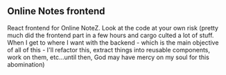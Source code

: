 ## Online Notes frontend

React frontend for Online NoteZ. Look at the code at your own risk (pretty much did the frontend part in a few hours and cargo culted a lot of stuff. When I get to where I want with the backend - which is the main objective of all of this - I'll refactor this, extract things into reusable components, work on them, etc...until then, God may have mercy on my soul for this abomination)
